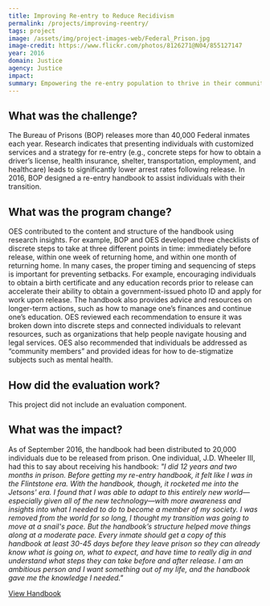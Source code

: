 ```yaml
---
title: Improving Re-entry to Reduce Recidivism
permalink: /projects/improving-reentry/
tags: project
image: /assets/img/project-images-web/Federal_Prison.jpg
image-credit: https://www.flickr.com/photos/8126271@N04/855127147
year: 2016
domain: Justice
agency: Justice
impact:
summary: Empowering the re-entry population to thrive in their communities by developing a handbook that articulates concrete steps. 
---
```

## What was the challenge?

The Bureau of Prisons (BOP) releases more than 40,000 Federal inmates each year. Research indicates that presenting individuals with customized services and a strategy for re-entry (e.g., concrete steps for how to obtain a driver’s license, health insurance, shelter, transportation, employment, and healthcare) leads to significantly lower arrest rates following release. In 2016, BOP designed
a re-entry handbook to assist individuals with their transition.

## What was the program change?

OES contributed to the content and structure of the handbook using research insights. For example, BOP and OES developed three checklists of discrete steps to take at three different points in time: immediately before release, within one week of returning home, and within one month of returning home. In many cases, the proper timing and sequencing of steps is important for preventing setbacks. For example, encouraging individuals to obtain a birth certificate and any education records prior to release can accelerate their ability to obtain a government-issued photo ID and apply for work upon release. The handbook also provides advice and resources on longer-term actions, such as how to manage one’s finances and continue one’s education. OES reviewed each recommendation to ensure it was broken down into discrete steps and connected individuals to relevant resources, such as organizations that help people navigate housing and legal services. OES also recommended that individuals be addressed as “community members” and provided ideas for how to de-stigmatize subjects such as mental health.

## How did the evaluation work?

This project did not include an evaluation component.

## What was the impact?

As of September 2016, the handbook had been distributed to 20,000 individuals due to be released from prison. One individual, J.D. Wheeler III, had this to say about receiving his handbook: 
<i> "I did 12 years and two months in prison. Before getting my re-entry handbook, it felt like I was in the Flintstone era. With the handbook, though, it rocketed me into the Jetsons' era. I found that I was able to adapt to this entirely new world—especially given all of the new technology—with more awareness and insights into what I needed to do to become a member of my society. I was removed from the world for so long, I thought my transition was going to move at a snail's pace. But the handbook’s structure helped move things along at a moderate pace. Every inmate should get a copy of this handbook at least 30-45 days before they leave prison so they can already know what is going on, what to expect, and have time to really dig in and understand what steps they can take before and after release. I am an ambitious person and I want something out of my life, and the handbook gave me the knowledge I needed."</i> 

<a class="usa-button" href="{{site.baseurl}}/assets/abstracts/1619-reentry-handbook.pdf">View Handbook</a>

